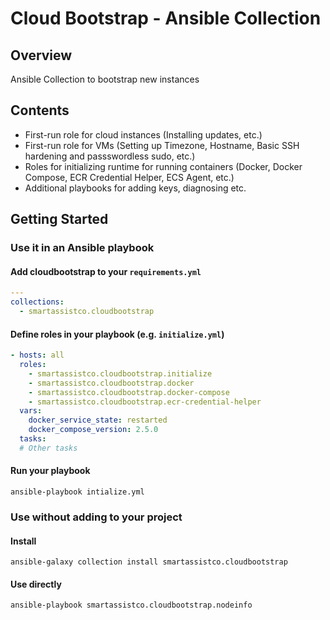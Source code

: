# Cloud Bootstrap - Ansible Collection

## Overview

Ansible Collection to bootstrap new instances

## Contents

- First-run role for cloud instances (Installing updates, etc.)
- First-run role for VMs (Setting up Timezone, Hostname, Basic SSH hardening and passswordless sudo, etc.)
- Roles for initializing runtime for running containers (Docker, Docker Compose, ECR Credential Helper, ECS Agent, etc.)
- Additional playbooks for adding keys, diagnosing etc.

## Getting Started

### Use it in an Ansible playbook

#### Add cloudbootstrap to your `requirements.yml`

```yaml
---
collections:
  - smartassistco.cloudbootstrap
```

#### Define roles in your playbook (e.g. `initialize.yml`)

```yaml
- hosts: all
  roles:
    - smartassistco.cloudbootstrap.initialize
    - smartassistco.cloudbootstrap.docker
    - smartassistco.cloudbootstrap.docker-compose
    - smartassistco.cloudbootstrap.ecr-credential-helper
  vars:
    docker_service_state: restarted
    docker_compose_version: 2.5.0
  tasks:
  # Other tasks
```

#### Run your playbook

`ansible-playbook intialize.yml`

### Use without adding to your project

#### Install

`ansible-galaxy collection install smartassistco.cloudbootstrap`

#### Use directly

`ansible-playbook smartassistco.cloudbootstrap.nodeinfo`
